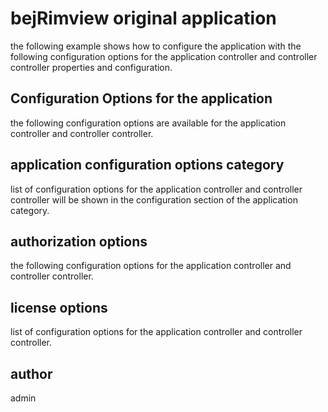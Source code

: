 # bejRimview original application

the following example shows how to configure the application with the following configuration options for the application controller and controller controller
properties and configuration.

## Configuration Options for the application
the following configuration options are available for the application controller and controller controller.

## application configuration options category
list of configuration options for the application controller and controller controller will be shown in the configuration section of the application
category.

## authorization options
the following configuration options for the application controller and controller controller.

## license options
list of configuration options for the application controller and controller controller.

## author
admin 


